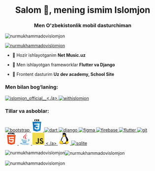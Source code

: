 <h1 align="center">Salom 👋, mening ismim Islomjon</h1>
<h3 align="center">Men O'zbekistonlik mobil dasturchiman</h3>

<p align="left"> <img src="https ://komarev.com/ghpvc/?username=nurmukhammadovislomjon&label=Profile%20views&color=0e75b6&style=flat" alt="nurmukhammadovislomjon" /> </p>

<p align="left"> <a href="https:// github.com/ryo-ma/github-profile-trophy"><img src="https://github-profile-trophy.vercel.app/?username=nurmukhammadovislomjon" alt="nurmukhammadovislomjon" /></a> </p>

- 🔭 Hozir ishlayotganim **Net Music.uz**

- 🌱 Men ishlayotgan frameworklar **Flutter va Django**

- 👯 Frontent dasturim **Uz dev academy, School Site**

<h3 align="left" >Men bilan bog‘laning:</h3>
<p align="left">
<a href="https://instagram.com/islomjon_official__" target="blank"><img align="center" src="https: //raw.githubusercontent.com/rahuldkjain/github-profile-readme-generator/master/src/images/icons/Social/instagram.svg" alt="islomjon_official__" height="30" width="40" />< /a>
<a href="https://www.youtube.com/c/withislomjon" target="blank"><img align="center" src="https://raw.githubusercontent.com/rahuldkjain/ github-profile-readme-generator/master/src/images/icons/Social/youtube.svg" alt="withislomjon" height="30" width="40" /></a>
</p>

<h3 tekislash ="left">Tillar va asboblar:</h3>
<p align="left"> <a href="https://getbootstrap.com" target="_blank" rel="noreferrer"> <img src="https://raw.githubusercontent.com/devicons/devicon /master/icons/bootstrap/bootstrap-plain-wordmark.svg" alt="bootstrap" width="40" height="40"/> </a> <a href="https://www.w3schools.com /css/" target="_blank" rel="noreferrer"> <img src="https://raw.githubusercontent.com/devicons/devicon/master/icons/css3/css3-original-wordmark.svg" alt= "css3" width="40" height="40"/> </a> <a href="https://dart.dev" target="_blank" rel="noreferrer"> <img src="https: //www.vectorlogo.zone/logos/dartlang/dartlang-icon.svg" alt="dart" width="40" height="40"/> </a> <a href="https://www. djangoproject.com/" target="_blank" rel="noreferrer"> <img src="https://cdn.worldvectorlogo.com/logos/django.svg" alt="django" width="40" height="" 40"/> </a> <a href="https://www.figma.com/" target="_blank" rel="noreferrer"> <img src="https://www.vectorlogo.zone/ logos/figma/figma-icon.svg" alt="figma" width="40" height="40"/> </a> <a href="https://firebase.google.com/" target=" _blank" rel="noreferrer"> <img src="https://www.vectorlogo.zone/logos/firebase/firebase-icon.svg" alt="firebase" width="40" height="40"/> </a> <a href="https://flutter.dev" target="_blank" rel="noreferrer"> <img src="https://www.vectorlogo.zone/logos/flutterio/flutterio-icon .svg" alt="flutter" width="40" height="40"/> </a> <a href="https://git-scm.com/" target="_blank" rel="noreferrer" > <img src="https://www.vectorlogo.zone/logos/git-scm/git-scm-icon.svg" alt="git" width="40" height="40"/> </a > <a href="https://www.w3.org/html/" target="_blank" rel="noreferrer"> <img src="https://raw.githubusercontent.com/devicons/devicon/master /icons/html5/html5-original-wordmark.svg" alt="html5" width="40" height="40"/> </a> <a href="https://www.java.com" target="_blank" rel="noreferrer"> <img src="https://raw.githubusercontent.com/devicons/devicon/master/icons/java/java-original.svg" alt="java" kengligi ="40" height="40"/> </a> <a href="https://developer.mozilla.org/en-US/docs/Web/JavaScript" target="_blank" rel="noreferrer" > <img src="https://raw.githubusercontent.com/devicons/devicon/master/icons/javascript/javascript-original.svg" alt="javascript" width="40" height="40"/> < /a> <a href="https://www.linux.org/" target="_blank" rel="noreferrer"> <img src="https://raw.githubusercontent.com/devicons/devicon/master /icons/linux/linux-original.svg" alt="linux" width="40" height="40"/> </a> <a href="https://www.sqlite.org/" target= "_blank" rel="noreferrer"> <img src="https://www.vectorlogo.zone/logos/sqlite/sqlite-icon.svg" alt="sqlite" width="40" height="40"/ > </a> </p>

<p><img align="left" src="https://github-readme-stats.vercel.app/api/top-langs?username=nurmukhammadovislomjon&show_icons=true&locale=en&layout=compact" alt="nurmukhammadovislomjon" /> </p>

<p> <img align="center" src="https://github-readme-stats.vercel.app/api?username=nurmukhammadovislomjon&show_icons=true&locale=en" alt="nurmukhammadovislomjon" /> </p>

<p><img align="center" src="https://github-readme-streak-stats.herokuapp.com/?user=nurmukhammadovislomjon&" alt="nurmukhammadovislomjon" /></p>

